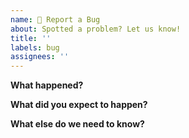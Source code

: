 ```yaml
---
name: 🐜 Report a Bug
about: Spotted a problem? Let us know!
title: ''
labels: bug
assignees: ''
---
```


**What happened?**

<!-- Try to be as precise as possible. Please provide all the required information for others to be able to reproduce it. -->

**What did you expect to happen?**

<!-- Please explain what would be the expected behavior for this particular case, ideally, with examples. -->

**What else do we need to know?**

<!-- Include your platform, version, and any other information that seems relevant. -->
